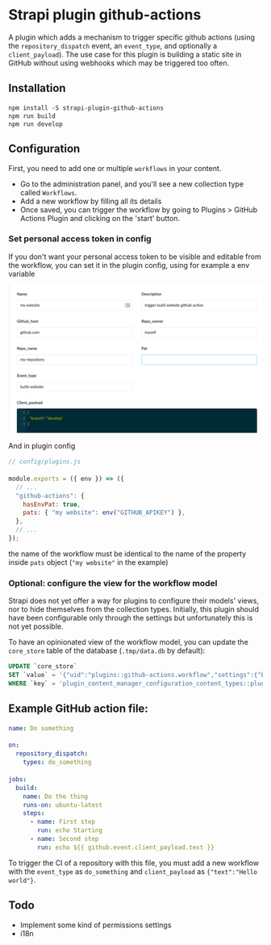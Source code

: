 # Strapi plugin github-actions

A plugin which adds a mechanism to trigger specific github actions (using the `repository_dispatch` event, an `event_type`, and optionally a `client_payload`).
The use case for this plugin is building a static site in GitHub without using webhooks which may be triggered too often.

## Installation

```
npm install -S strapi-plugin-github-actions
npm run build
npm run develop
```

## Configuration

First, you need to add one or multiple `workflows` in your content.

- Go to the administration panel, and you'll see a new collection type called `Workflows`.
- Add a new workflow by filling all its details
- Once saved, you can trigger the workflow by going to Plugins > GitHub Actions Plugin and clicking on the 'start' button.

### Set personal access token in config

If you don't want your personal access token to be visible and editable from the workflow,
you can set it in the plugin config, using for example a env variable

![Strapi workflow example](/./docs/strapi-workflow-example.png?raw=true "Strapi Workflow example")

And in plugin config

```javascript
// config/plugins.js

module.exports = ({ env }) => ({
  // ...
  "github-actions": {
    hasEnvPat: true,
    pats: { "my website": env("GITHUB_APIKEY") },
  },
  // ...
});
```

the name of the workflow must be identical to the name of the property inside `pats` object (`"my website"` in the example)

### Optional: configure the view for the workflow model

Strapi does not yet offer a way for plugins to configure their models' views, nor to hide themselves from the collection types. Initially, this plugin should have been configurable only through the settings but unfortunately this is not yet possible.

To have an opinionated view of the workflow model, you can update the `core_store` table of the database (`.tmp/data.db` by default):

```sql
UPDATE `core_store`
SET `value` = '{"uid":"plugins::github-actions.workflow","settings":{"bulkable":true,"filterable":true,"searchable":true,"pageSize":10,"mainField":"name","defaultSortBy":"name","defaultSortOrder":"ASC"},"metadatas":{"pat":{"edit":{"label":"Personal Access Token","description":"GitHub PAT with repo scope","placeholder":"","visible":true,"editable":true},"list":{"label":"Pat","searchable":true,"sortable":true}},"github_host":{"edit":{"label":"GitHub Host","description":"GitHub host (not URL)","placeholder":"github.com","visible":true,"editable":true},"list":{"label":"Github_host","searchable":true,"sortable":true}},"repo_owner":{"edit":{"label":"Repository owner","description":"","placeholder":"","visible":true,"editable":true},"list":{"label":"Repo_owner","searchable":true,"sortable":true}},"created_at":{"edit":{"label":"Created_at","description":"","placeholder":"","visible":false,"editable":true},"list":{"label":"Created_at","searchable":true,"sortable":true}},"name":{"edit":{"label":"Name","description":"Workflow name (will be shown in the buttons)","placeholder":"","visible":true,"editable":true},"list":{"label":"Name","searchable":true,"sortable":true}},"started_at":{"edit":{"label":"Started At","description":"Last start date of the trigger","placeholder":"","visible":true,"editable":false},"list":{"label":"Started_at","searchable":true,"sortable":true}},"updated_at":{"edit":{"label":"Updated_at","description":"","placeholder":"","visible":false,"editable":true},"list":{"label":"Updated_at","searchable":true,"sortable":true}},"repo_name":{"edit":{"label":"Repository name","description":"","placeholder":"","visible":true,"editable":true},"list":{"label":"Repo_name","searchable":true,"sortable":true}},"client_payload":{"edit":{"label":"client_payload","description":"Payload that will be passed to the repository_dispatch. Can be accessed with github.event.client_payload.XXX.","placeholder":"","visible":true,"editable":true},"list":{"label":"Client_payload","searchable":false,"sortable":false}},"id":{"edit":{},"list":{"label":"Id","searchable":true,"sortable":true}},"description":{"edit":{"label":"Description","description":"Workflows description (will be shown in the button)","placeholder":"","visible":true,"editable":true},"list":{"label":"Description","searchable":true,"sortable":true}},"event_type":{"edit":{"label":"event_type","description":"The event_type your repository_dispatch acts on","placeholder":"","visible":true,"editable":true},"list":{"label":"Event_type","searchable":true,"sortable":true}}},"layouts":{"list":["name","repo_owner","repo_name","event_type"],"edit":[[{"name":"name","size":6},{"name":"description","size":6}],[{"name":"github_host","size":6},{"name":"pat","size":6}],[{"name":"repo_owner","size":6},{"name":"repo_name","size":6}],[{"name":"event_type","size":6}],[{"name":"client_payload","size":12}]],"editRelations":[]}}'
WHERE `key` = 'plugin_content_manager_configuration_content_types::plugins::github-actions.workflow'
```

## Example GitHub action file:

```yml
name: Do something

on:
  repository_dispatch:
    types: do_something

jobs:
  build:
    name: Do the thing
    runs-on: ubuntu-latest
    steps:
      - name: First step
        run: echo Starting
      - name: Second step
        run: echo ${{ github.event.client_payload.text }}
```

To trigger the CI of a repository with this file, you must add a new workflow with the `event_type` as `do_something` and `client_payload` as `{"text":"Hello world"}`.

## Todo

- Implement some kind of permissions settings
- i18n
